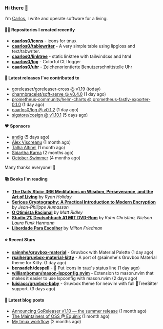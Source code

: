 ### Hi there 👋

I'm [Carlos](https://caarlos0.dev), I write and operate software for a living.

#### 👨‍💻 Repositories I created recently
- **[caarlos0/icons](https://github.com/caarlos0/icons)** - icons for tmux
- **[caarlos0/tablewriter](https://github.com/caarlos0/tablewriter)** - A very simple table using lipgloss and text/tabwriter.
- **[caarlos0/linktree](https://github.com/caarlos0/linktree)** - static linktree with tailwindcss and html
- **[caarlos0/log](https://github.com/caarlos0/log)** - Colorful CLI logger
- **[caarlos0/uhr](https://github.com/caarlos0/uhr)** - Zeichenorientierte Benutzerschnittstelle Uhr

#### 🚀 Latest releases I've contributed to


- [goreleaser/goreleaser-cross @ v1.19](https://github.com/goreleaser/goreleaser-cross/releases/tag/v1.19) (today)
- [charmbracelet/soft-serve @ v0.4.0](https://github.com/charmbracelet/soft-serve/releases/tag/v0.4.0) (1 day ago)
- [prometheus-community/helm-charts @ prometheus-fastly-exporter-0.1.0](https://github.com/prometheus-community/helm-charts/releases/tag/prometheus-fastly-exporter-0.1.0) (1 day ago)
- [caarlos0/log @ v0.1.2](https://github.com/caarlos0/log/releases/tag/v0.1.2) (1 day ago)
- [sigstore/cosign @ v1.10.1](https://github.com/sigstore/cosign/releases/tag/v1.10.1) (5 days ago)

#### ❤️ Sponsors
- [andig](https://github.com/andig) (5 days ago)
- [Alex Viscreanu](https://github.com/aexvir) (1 month ago)
- [Talha Altınel](https://github.com/MrWormHole) (1 month ago)
- [Sidartha Karna](https://github.com/sidarthakarna) (2 months ago)
- [October Swimmer](https://github.com/octoberswimmer) (4 months ago)

Many thanks everyone! 🙏

#### 📚 Books I'm reading
- **[The Daily Stoic: 366 Meditations on Wisdom, Perseverance, and the Art of Living](https://www.goodreads.com/book/show/29093292-the-daily-stoic)** by _Ryan Holiday_
- **[Serious Cryptography: A Practical Introduction to Modern Encryption](https://www.goodreads.com/book/show/36265193-serious-cryptography)** by _Jean-Philippe Aumasson_
- **[O Otimista Racional](https://www.goodreads.com/book/show/32706964-o-otimista-racional)** by _Matt Ridley_
- **[Studio 21: Deutschbuch A1 MIT DVD-Rom](https://www.goodreads.com/book/show/25495148-studio-21)** by _Kuhn Christina, Nielsen Laura Funk Hermann_
- **[Liberdade Para Escolher](https://www.goodreads.com/book/show/17238591-liberdade-para-escolher)** by _Milton Friedman_

#### ⭐ Recent Stars


- **[sainnhe/gruvbox-material](https://github.com/sainnhe/gruvbox-material)** - Gruvbox with Material Palette (1 day ago)
- **[rsaihe/gruvbox-material-kitty](https://github.com/rsaihe/gruvbox-material-kitty)** - A port of @sainnhe&#39;s Gruvbox Material theme for Kitty. (1 day ago)
- **[bensadeh/despell](https://github.com/bensadeh/despell)** - 🦆 Put icons in `tmux`&#39;s status line (1 day ago)
- **[williamboman/mason-lspconfig.nvim](https://github.com/williamboman/mason-lspconfig.nvim)** - Extension to mason.nvim that makes it easier to use lspconfig with mason.nvim (2 days ago)
- **[luisiacc/gruvbox-baby](https://github.com/luisiacc/gruvbox-baby)** - Gruvbox theme for neovim with full 🎄TreeSitter support.  (3 days ago)

#### 📄 Latest blog posts
- [Announcing GoReleaser v1.10 — the summer release](https://carlosbecker.com/posts/goreleaser-v1.10/) (1 month ago)
- [The Maintainers of OSS @ Equinix](https://carlosbecker.com/posts/equinix-maintainers-oss/) (1 month ago)
- [My tmux workflow](https://carlosbecker.com/posts/tmux-sessionizer/) (2 months ago)

